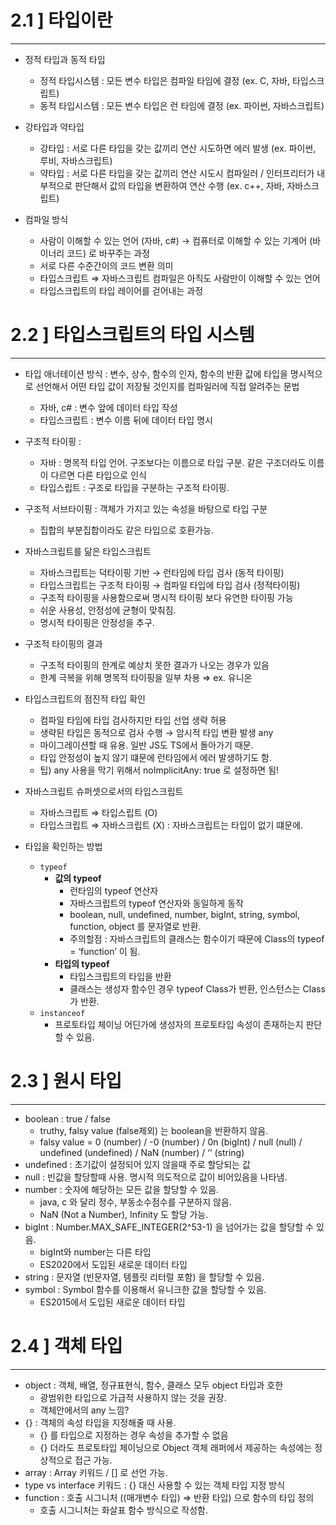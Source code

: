# 2.1 ] 타입이란

---

- 정적 타입과 동적 타입

  - 정적 타입시스템 : 모든 변수 타입은 컴파일 타임에 결정 (ex. C, 자바, 타입스크립트)
  - 동적 타입시스템 : 모든 변수 타입은 런 타임에 결정 (ex. 파이썬, 자바스크립트)

- 강타입과 약타입

  - 강타입 : 서로 다른 타입을 갖는 값끼리 연산 시도하면 에러 발생 (ex. 파이썬, 루비, 자바스크립트)
  - 약타입 : 서로 다른 타입을 갖는 값끼리 연산 시도시 컴파일러 / 인터프리터가 내부적으로 판단해서 값의 타입을 변환하여 연산 수행 (ex. c++, 자바, 자바스크립트)

- 컴파일 방식
  - 사람이 이해할 수 있는 언어 (자바, c#) → 컴퓨터로 이해할 수 있는 기계어 (바이너리 코드) 로 바꾸주는 과정
  - 서로 다른 수준간이의 코드 변환 의미
  - 타입스크립트 ⇒ 자바스크립트 컴파일은 아직도 사람만이 이해할 수 있는 언어
  - 타입스크립트의 타입 레이어를 걷어내는 과정

# 2.2 ] 타입스크립트의 타입 시스템

---

- 타입 애너테이션 방식 : 변수, 상수, 함수의 인자, 함수의 반환 값에 타입을 명시적으로 선언해서 어떤 타입 값이 저장될 것인지를 컴파일러에 직접 알려주는 문법
  - 자바, c# : 변수 앞에 데이터 타입 작성
  - 타입스크립트 : 변수 이름 뒤에 데이터 타입 명시
- 구조적 타이핑 :
  - 자바 : 명목적 타입 언어. 구조보다는 이름으로 타입 구분. 같은 구조더라도 이름이 다르면 다른 타입으로 인식
  - 타입스립트 : 구조로 타입을 구분하는 구조적 타이핑.
- 구조적 서브타이핑 : 객체가 가지고 있는 속성을 바탕으로 타입 구분
  - 집합의 부분집합이라도 같은 타입으로 호환가능.
- 자바스크립트를 닮은 타입스크립트
  - 자바스크립트는 덕타이핑 기반 → 런타임에 타입 검사 (동적 타이핑)
  - 타입스크립트는 구조적 타이핑 → 컴파일 타입에 타입 검사 (정적타이핑)
  - 구조적 타이핑을 사용함으로써 명시적 타이핑 보다 유연한 타이핑 가능
  - 쉬운 사용성, 안정성에 균형이 맞춰짐.
  - 명시적 타이핑은 안정성을 추구.
- 구조적 타이핑의 결과

  - 구조적 타이핑의 한계로 예상치 못한 결과가 나오는 경우가 있음
  - 한계 극복을 위해 명목적 타이핑을 일부 차용 ⇒ ex. 유니온

- 타입스크립트의 점진적 타입 확인
  - 컴파일 타임에 타입 검사하지만 타입 선업 생략 허용
  - 생략된 타입은 동적으로 검사 수행 → 암시적 타입 변환 발생 any
  - 마이그레이션할 때 유용. 일반 JS도 TS에서 돌아가기 때문.
  - 타입 안정성이 높지 않기 떄문에 런타임에서 에러 발생하기도 함.
  - 팁) any 사용을 막기 위해서 noImplicitAny: true 로 설정하면 됨!
- 자바스크립트 슈퍼셋으로서의 타입스크립트
  - 자바스크립트 ⇒ 타입스립트 (O)
  - 타입스크립트 ⇒ 자바스크립트 (X) : 자바스크립트는 타입이 없기 떄문에.
- 타입을 확인하는 방법
  - `typeof`
    - **값의 typeof**
      - 런타임의 typeof 연산자
      - 자바스크립트의 typeof 연산자와 동일하게 동작
      - boolean, null, undefined, number, bigInt, string, symbol, function, object 를 문자열로 반환.
      - 주의할점 : 자바스크립트의 클래스는 함수이기 때문에 Class의 typeof = ‘function’ 이 됨.
    - **타입의 typeof**
      - 타입스크립트의 타입을 반환
      - 클래스는 생성자 함수인 경우 typeof Class가 반환, 인스턴스는 Class가 반환.
  - `instanceof`
    - 프로토타입 체이닝 어딘가에 생성자의 프로토타입 속성이 존재하는지 판단할 수 있음.

# 2.3 ] 원시 타입

---

- boolean : true / false
  - truthy, falsy value (false제외) 는 boolean을 반환하지 않음.
  - falsy value = 0 (number) / -0 (number) / 0n (bigInt) / null (null) / undefined (undefined) / NaN (number) / ‘’ (string)
- undefined : 초기값이 설정되어 있지 않을때 주로 할당되는 값
- null : 빈값을 할당할때 사용. 명시적 의도적으로 값이 비어있음을 나타냄.
- number : 숫자에 해당하는 모든 값을 할당할 수 있음.
  - java, c 와 달리 정수, 부동소수점수를 구분하지 않음.
  - NaN (Not a Number), Infinity 도 할당 가능.
- bigInt : Number.MAX_SAFE_INTEGER(2^53-1) 을 넘어가는 값을 할당할 수 있음.
  - bigInt와 number는 다른 타입
  - ES2020에서 도입된 새로운 데이터 타입
- string : 문자열 (빈문자열, 템플릿 리터럴 포함) 을 할당할 수 있음.
- symbol : Symbol 함수를 이용해서 유니크한 값을 할당할 수 있음.
  - ES2015에서 도입된 새로운 데이터 타입

# 2.4 ] 객체 타입

---

- object : 객체, 배열, 정규표현식, 함수, 클래스 모두 object 타입과 호한
  - 광범위한 타입으로 가급적 사용하지 않는 것을 권장.
  - 객체안에서의 any 느낌?
- {} : 객체의 속성 타입을 지정해줄 때 사용.
  - {} 를 타입으로 지정하는 경우 속성을 추가할 수 없음
  - {} 더라도 프로토타입 체이닝으로 Object 객체 래퍼에서 제공하는 속성에는 정상적으로 접근 가능.
- array : Array 키워드 / [] 로 선언 가능.
- type vs interface 키워드 : {} 대신 사용할 수 있는 객체 타입 지정 방식
- function : 호출 시그니처 ((매개변수 타입) ⇒ 반환 타입) 으로 함수의 타입 정의
  - 호출 시그니처는 화살표 함수 방식으로 작성함.
